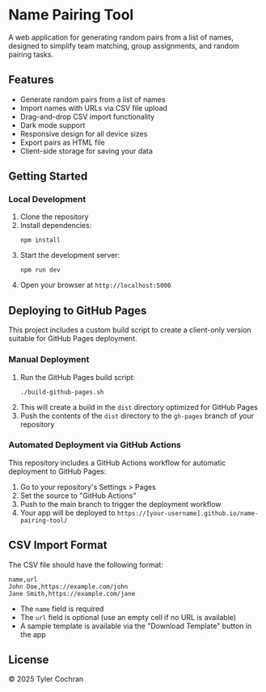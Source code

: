 # Name Pairing Tool

A web application for generating random pairs from a list of names, designed to simplify team matching, group assignments, and random pairing tasks.

## Features

- Generate random pairs from a list of names
- Import names with URLs via CSV file upload
- Drag-and-drop CSV import functionality
- Dark mode support
- Responsive design for all device sizes
- Export pairs as HTML file
- Client-side storage for saving your data

## Getting Started

### Local Development

1. Clone the repository
2. Install dependencies:
   ```
   npm install
   ```
3. Start the development server:
   ```
   npm run dev
   ```
4. Open your browser at `http://localhost:5000`

## Deploying to GitHub Pages

This project includes a custom build script to create a client-only version suitable for GitHub Pages deployment.

### Manual Deployment

1. Run the GitHub Pages build script:
   ```
   ./build-github-pages.sh
   ```
2. This will create a build in the `dist` directory optimized for GitHub Pages
3. Push the contents of the `dist` directory to the `gh-pages` branch of your repository

### Automated Deployment via GitHub Actions

This repository includes a GitHub Actions workflow for automatic deployment to GitHub Pages:

1. Go to your repository's Settings > Pages
2. Set the source to "GitHub Actions"
3. Push to the main branch to trigger the deployment workflow
4. Your app will be deployed to `https://[your-username].github.io/name-pairing-tool/`

## CSV Import Format

The CSV file should have the following format:

```csv
name,url
John Doe,https://example.com/john
Jane Smith,https://example.com/jane
```

- The `name` field is required
- The `url` field is optional (use an empty cell if no URL is available)
- A sample template is available via the "Download Template" button in the app

## License

© 2025 Tyler Cochran